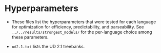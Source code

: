 # Hyperparameters

* These files list the hyperparameters that were tested for each language for optimization for efficiency, predictability, and parseability. See `../../results/strongest_models/` for the per-language choice among these parameters.

* `ud2.1.txt` lists the UD 2.1 treebanks.
